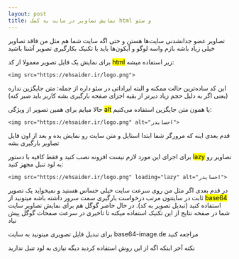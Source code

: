 ```yaml
---
layout: post
title: نمایش تصاویر در سایت به کمک html و سئو
---
```


تصاویر عضو جدانشدنی سایت‌ها هستن و حتی اگه سایت شما هم مثل من فاقد تصاویر خیلی زیاد باشه بازم واسه لوگو و آیکون‌ها باید با تکنیک بکارگیری تصویر آشنا باشید

برای نمایش یک فایل تصویر معمولا از کد <mark>html</mark> زیر استفاده میشه:
```
<img src="https://ehsaider.ir/logo.png">
```

این کد ساده‌ترین حالت ممکنه و البته ایراداتی در سئو داره از جمله: متن جایگزین نداره (یعنی اگر به دلیل حجم زیاد دیرتر از بقیه اجزای صفحه بارگیری بشه کاربر باید صبر کنه)

حالا میایم برای همین تصویر از ویژگی <mark>alt</mark> یا همون متن جایگزین استفاده می‌کنیم:

```
<img src="https://ehsaider.ir/logo.png" alt="احسایدر">
```

قدم بعدی اینه که مرورگر شما ابتدا استایل و متن سایت رو نمایش بده و بعد از اون فایل تصاویر بارگیری بشه

برای اجرای این مورد لازم نیست افزونه نصب کنید و فقط کافیه با دستور <mark>lazy</mark> تصاویر رو به لود تنبل مجهز کنید:

```
<img src="https://ehsaider.ir/logo.png" loading="lazy" alt="احسایدر">
```

در قدم بعدی اگر مثل من روی سرعت سایت خیلی حساس هستید و نمیخواید یک تصویر ثابت در سایتتون مرتب درخواست بارگیری سمت سرور داشته باشه میتونید از <mark>base64</mark> استفاده کنید (تبدیل تصویر به کد). در حال حاضر گوگل هم برای نمایش تصاویر سایت شما در صفحه نتایج از این تکنیک استفاده میکنه تا تاخیری در سرعت صفحات گوگل پیش نیاد

برای تبدیل فایل تصویری میتونید به سایت base64-image.de مراجعه کنید

نکته آخر اینکه اگه از این روش استفاده کردید دیگه نیازی به لود تنبل ندارید
